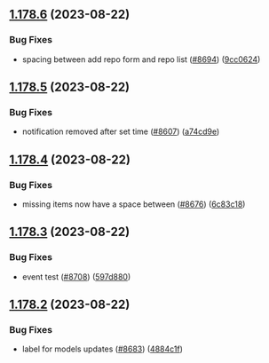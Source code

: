 ## [1.178.6](https://github.com/EddieHubCommunity/LinkFree/compare/v1.178.5...v1.178.6) (2023-08-22)


### Bug Fixes

* spacing between add repo form and repo list ([#8694](https://github.com/EddieHubCommunity/LinkFree/issues/8694)) ([9cc0624](https://github.com/EddieHubCommunity/LinkFree/commit/9cc0624c3a2bed5ebadd6e4bbdce4864f210678f))



## [1.178.5](https://github.com/EddieHubCommunity/LinkFree/compare/v1.178.4...v1.178.5) (2023-08-22)


### Bug Fixes

* notification removed after set time ([#8607](https://github.com/EddieHubCommunity/LinkFree/issues/8607)) ([a74cd9e](https://github.com/EddieHubCommunity/LinkFree/commit/a74cd9e95fede2e554344575b6572b93b218b4a8))



## [1.178.4](https://github.com/EddieHubCommunity/LinkFree/compare/v1.178.3...v1.178.4) (2023-08-22)


### Bug Fixes

* missing items now have a space between ([#8676](https://github.com/EddieHubCommunity/LinkFree/issues/8676)) ([6c83c18](https://github.com/EddieHubCommunity/LinkFree/commit/6c83c1898be55055376157c00eea972a55f47430))



## [1.178.3](https://github.com/EddieHubCommunity/LinkFree/compare/v1.178.2...v1.178.3) (2023-08-22)


### Bug Fixes

* event test ([#8708](https://github.com/EddieHubCommunity/LinkFree/issues/8708)) ([597d880](https://github.com/EddieHubCommunity/LinkFree/commit/597d8800cda3c3ac95aba0ead57102ae3d3f5b26))



## [1.178.2](https://github.com/EddieHubCommunity/LinkFree/compare/v1.178.1...v1.178.2) (2023-08-22)


### Bug Fixes

* label for models updates ([#8683](https://github.com/EddieHubCommunity/LinkFree/issues/8683)) ([4884c1f](https://github.com/EddieHubCommunity/LinkFree/commit/4884c1f4bca9999a0be5da54a1acfaadce9fe16a))




